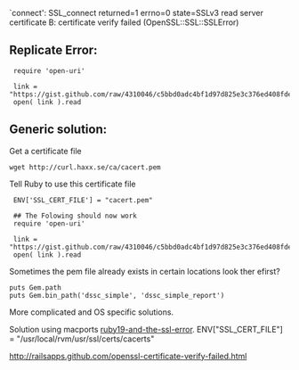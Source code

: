 `connect': SSL_connect returned=1 errno=0 state=SSLv3 read server certificate B: certificate verify failed (OpenSSL::SSL::SSLError)

Replicate Error:
--
     require 'open-uri'

     link = "https://gist.github.com/raw/4310046/c5bbd0adc4bf1d97d825e3c376ed408fde22340f/generic_file"
     open( link ).read

Generic solution:
--
 
Get a certificate file

    wget http://curl.haxx.se/ca/cacert.pem
    
Tell Ruby to use this certificate file

     ENV['SSL_CERT_FILE'] = "cacert.pem"
     
     ## The Folowing should now work     
     require 'open-uri'

     link = "https://gist.github.com/raw/4310046/c5bbd0adc4bf1d97d825e3c376ed408fde22340f/generic_file"
     open( link ).read

Sometimes the pem file already exists in certain locations look ther efirst?

    puts Gem.path
    puts Gem.bin_path('dssc_simple', 'dssc_simple_report')



More complicated and OS specific solutions.

Solution using macports [ruby19-and-the-ssl-error][].
ENV["SSL_CERT_FILE"] = "/usr/local/rvm/usr/ssl/certs/cacerts"

http://railsapps.github.com/openssl-certificate-verify-failed.html

[ruby19-and-the-ssl-error]: http://martinottenwaelter.fr/2010/12/ruby19-and-the-ssl-error/
